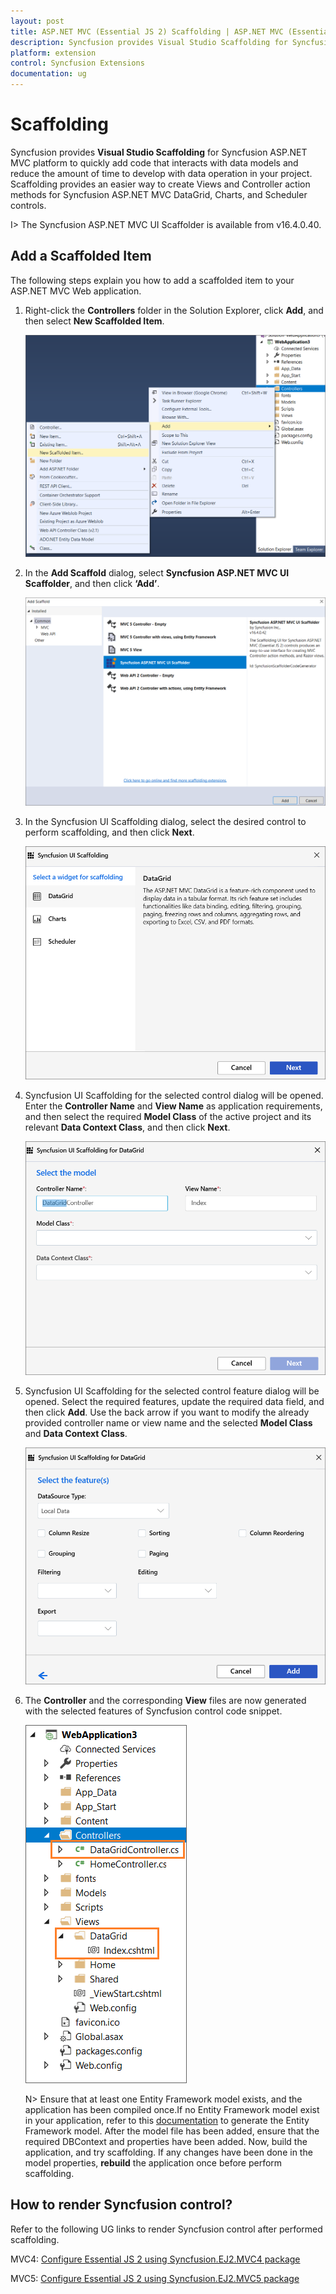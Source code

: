 ```yaml
---
layout: post
title: ASP.NET MVC (Essential JS 2) Scaffolding | ASP.NET MVC (Essential JS 2) | Syncfusion
description: Syncfusion provides Visual Studio Scaffolding for Syncfusion ASP.NET MVC platform to quickly add code that interacts with data models and reduce the amount of time to develop with data operation in your project
platform: extension
control: Syncfusion Extensions
documentation: ug
---
```


# Scaffolding

Syncfusion provides **Visual Studio Scaffolding** for Syncfusion ASP.NET MVC platform to quickly add code that interacts with data models and reduce the amount of time to develop with data operation in your project. Scaffolding provides an easier way to create Views and Controller action methods for Syncfusion ASP.NET MVC DataGrid, Charts, and Scheduler controls.

I> The Syncfusion ASP.NET MVC UI Scaffolder is available from v16.4.0.40.

## Add a Scaffolded Item

The following steps explain you how to add a scaffolded item to your ASP.NET MVC Web application.

1. Right-click the **Controllers** folder in the Solution Explorer, click **Add**, and then select **New Scaffolded Item**. 

   ![Syncfusion Scaffolded add-in](Scaffolding_Images/Scaffolding_Add_Item1.png)

2. In the **Add Scaffold** dialog, select **Syncfusion ASP.NET MVC UI Scaffolder**, and then click **‘Add’**. 

   ![Choose Syncfusion Scaffolding from Visual Studio Add scaffold dialog](Scaffolding_Images/Scaffolding_Add_Item2.png)

3. In the Syncfusion UI Scaffolding dialog, select the desired control to perform scaffolding, and then click **Next**.

   ![Choose required control](Scaffolding_Images/Scaffolding_Add_Item3.png)

4. Syncfusion UI Scaffolding for the selected control dialog will be opened. Enter the **Controller Name** and **View Name** as application requirements, and then select the required **Model Class** of the active project and its relevant **Data Context Class**, and then click **Next**.

   ![Choose required Model](Scaffolding_Images/Scaffolding_Add_Item4.png)

5. Syncfusion UI Scaffolding for the selected control feature dialog will be opened. Select the required features, update the required data field, and then click **Add**. Use the back arrow if you want to modify the already provided controller name or view name and the selected **Model Class** and **Data Context Class**.

   ![Choose required selected control features](Scaffolding_Images/Scaffolding_Add_Item5.png)

6. The **Controller** and the corresponding **View** files are now generated with the selected features of Syncfusion control code snippet.

   ![Required Controller and View files added in the project for the selected control](Scaffolding_Images/Scaffolding_Add_Item6.png)

   N> Ensure that at least one Entity Framework model exists, and the application has been compiled once.If no Entity Framework model exist in your application, refer to this [documentation](https://docs.microsoft.com/en-us/aspnet/mvc/overview/getting-started/database-first-development/creating-the-web-application#generate-the-models) to generate the Entity Framework model. After the model file has been added, ensure that the required DBContext and properties have been added. Now, build the application, and try scaffolding. If any changes have been done in the model properties, **rebuild** the application once before perform scaffolding. 


## How to render Syncfusion control?

Refer to the following UG links to render Syncfusion control after performed scaffolding. 

MVC4: [Configure Essential JS 2 using Syncfusion.EJ2.MVC4 package](https://ej2.syncfusion.com/aspnetmvc/documentation/getting-started/visual-studio-2017/#configure-essential-js-2-in-the-application-1)

MVC5: [Configure Essential JS 2 using Syncfusion.EJ2.MVC5 package](https://ej2.syncfusion.com/aspnetmvc/documentation/getting-started/visual-studio-2017/#configure-essential-js-2-in-the-application)
